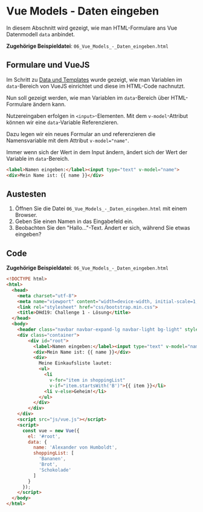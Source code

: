 # Vue Models - Daten eingeben

In diesem Abschnitt wird gezeigt, wie man HTML-Formulare ans Vue Datenmodell `data` anbindet.

**Zugehörige Beispieldatei**: `06_Vue_Models_-_Daten_eingeben.html`

## Formulare und VueJS

Im Schritt zu [Data und Templates](03_Data_und_Templates.md) wurde gezeigt, wie man Variablen im `data`-Bereich von VueJS einrichtet und diese im HTML-Code nachnutzt.

Nun soll gezeigt werden, wie man Variablen im `data`-Bereich über HTML-Formulare ändern kann.

Nutzereingaben erfolgen in `<input>`-Elementen. Mit dem `v-model`-Attribut können wir eine `data`-Variable Referenzieren.

Dazu legen wir ein neues Formular an und referenzieren die Namensvariable mit dem Attribut `v-model="name"`.

Immer wenn sich der Wert in dem Input ändern, ändert sich der Wert der Variable im `data`-Bereich.

```html
<label>Namen eingeben:</label><input type="text" v-model="name">
<div>Mein Name ist: {{ name }}</div>
```

## Austesten

1. Öffnen Sie die Datei `06_Vue_Models_-_Daten_eingeben.html` mit einem Browser.
2. Geben Sie einen Namen in das Eingabefeld ein.
3. Beobachten Sie den "Hallo..."-Text. Ändert er sich, während Sie etwas eingeben?

## Code

**Zugehörige Beispieldatei**: `06_Vue_Models_-_Daten_eingeben.html`

```html
<!DOCTYPE html>
<html>
  <head>
    <meta charset="utf-8">
    <meta name="viewport" content="width=device-width, initial-scale=1, shrink-to-fit=no">
    <link rel="stylesheet" href="css/bootstrap.min.css">
    <title>DHd19: Challenge 1 - Lösung</title>
  </head>
  <body>
    <header class="navbar navbar-expand-lg navbar-light bg-light" style="margin-bottom:20px">Challenge 1: Lösung</header>
    <div class="container">
        <div id="root">
          <label>Namen eingeben:</label><input type="text" v-model="name">
          <div>Mein Name ist: {{ name }}</div>
          <div>
            Meine Einkaufsliste lautet:
            <ul>
              <li 
                v-for="item in shoppingList"
                v-if="item.startsWith('B')">{{ item }}</li>
              <li v-else>Geheim!</li>
            </ul>
          </div>
        </div>
    </div>
    <script src="js/vue.js"></script>
    <script>
      const vue = new Vue({
        el: '#root',
        data: {
          name: 'Alexander von Humboldt',
          shoppingList: [
            'Bananen',
            'Brot',
            'Schokolade'
          ]
        }
      });
    </script>
  </body>
</html>
```